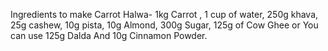 Ingredients to make Carrot Halwa-
1kg Carrot ,
1 cup of water,
250g khava,
25g cashew, 
10g pista, 
10g Almond, 
300g Sugar, 
125g of Cow Ghee or You can use 125g Dalda And
10g Cinnamon Powder.